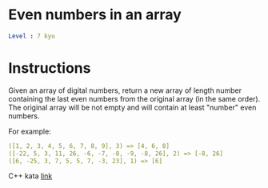 # Even numbers in an array

```yaml
Level : 7 kyu
```

# Instructions

Given an array of digital numbers, return a new array of length number containing the last even numbers from the original array (in the same order). The original array will be not empty and will contain at least "number" even numbers.

For example:

```yaml
([1, 2, 3, 4, 5, 6, 7, 8, 9], 3) => [4, 6, 8]
([-22, 5, 3, 11, 26, -6, -7, -8, -9, -8, 26], 2) => [-8, 26]
([6, -25, 3, 7, 5, 5, 7, -3, 23], 1) => [6]
```

C++ kata [link](https://www.codewars.com/kata/5a431c0de1ce0ec33a00000c/train/cpp)